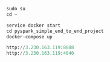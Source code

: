 ```python
sudo su
cd ~
```

```python
service docker start
cd pyspark_simple_end_to_end_project
docker-compose up
```

```python
http://3.230.163.119:8888
http://3.230.163.119:4040
```
